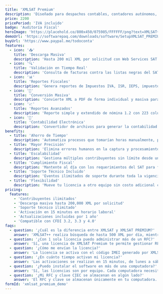 ```yaml
---
title: 'XMLSAT Premium'
description: 'Diseñado para despachos contables, contadores autónomos, auditores fiscalistas y administradores que necesitan procesar grandes volúmenes de facturas electrónicas.'
price: 2200
pricePeriod: 'IVA incluido'
badge: 'Auditoría Fiscal'
heroImage: 'https://placehold.co/800x450/075985/FFFFFF/png?text=XMLSAT+Premium'
demoUrl: 'https://softwarepaq.com/downloads/software/SetupXMLSAT_PREMIUM.exe'
buyUrl: 'https://www.paypal.me/todoconta'
features:
  - icon: '📥'
    title: 'Descarga Masiva'
    description: 'Hasta 200 mil XML por solicitud con Web Services SAT usando FIEL, y hasta 10 mil XML por día con RFC/CIEC.'
  - icon: '🔍'
    title: 'Validación en Tiempo Real'
    description: 'Consulta de facturas contra las listas negras del SAT para validar su autenticidad al instante.'
  - icon: '📊'
    title: 'Reportes Fiscales'
    description: 'Genera reportes de Impuestos IVA, ISR, IEPS, impuestos locales, y concentrado de ingresos y gastos.'
  - icon: '📁'
    title: 'Conversión Masiva'
    description: 'Convierte XML a PDF de forma individual y masiva para facilitar la gestión documental.'
  - icon: '📈'
    title: 'Reportes Avanzados'
    description: 'Reporte simple y extendido de nómina 1.2 con 223 columnas para un análisis detallado.'
  - icon: '🔄'
    title: 'Contabilidad Electrónica'
    description: 'Convertidor de archivos para generar la contabilidad electrónica 1.3 y DIOT 2019.'
benefits:
  - title: 'Ahorro de Tiempo'
    description: 'Automatiza procesos que tomarían horas manualmente, permitiéndote enfocarte en asesorar a tus clientes.'
  - title: 'Mayor Precisión'
    description: 'Elimina errores humanos en la captura y procesamiento de datos fiscales críticos.'
  - title: 'Escalabilidad'
    description: 'Gestiona múltiples contribuyentes sin límite desde una sola licencia, ideal para despachos en crecimiento.'
  - title: 'Cumplimiento Fiscal'
    description: 'Mantente al día con los requerimientos del SAT para facturas electrónicas, incluyendo CFDI 4.0.'
  - title: 'Soporte Técnico Incluido'
    description: 'Eventos ilimitados de soporte durante toda la vigencia de tu licencia.'
  - title: 'Flexibilidad'
    description: 'Mueve tu licencia a otro equipo sin costo adicional cuando lo necesites.'
pricing:
  features:
    - 'Contribuyentes ilimitados'
    - 'Descarga masiva hasta 200,000 XML por solicitud'
    - 'Soporte técnico ilimitado'
    - 'Activación en 15 minutos en horario laboral'
    - 'Actualizaciones incluidas por 1 año'
    - 'Compatible con CFDI 3.2, 3.3 y 4.0'
faqs:
  - question: '¿Cuál es la diferencia entre XMLSAT y XMLSAT PREMIUM?'
    answer: 'XMLSAT++ realiza búsqueda de hasta 500 XML por día, mientras que XMLSAT PREMIUM puede procesar hasta 500 por segundo, permitiendo descargas masivas de hasta 200,000 XML por solicitud.'
  - question: '¿Con 1 sola licencia puedo administrar más de un RFC?'
    answer: 'Sí, una licencia de XMLSAT Premium te permite gestionar RFCs ilimitados, ideal para despachos contables.'
  - question: '¿Cómo me envían la licencia?'
    answer: 'La licencia se activa con el código IMEI generado por XMLSAT PREMIUM después de la instalación. Este código es único para cada equipo.'
  - question: '¿En cuánto tiempo activan mi licencia?'
    answer: 'Las activaciones se realizan en 15 minutos, de lunes a sábado en horario de 9 a 18 horas, una vez recibido el pago.'
  - question: '¿Puedo instalar el software en más de una computadora?'
    answer: 'Sí, las licencias son por equipo. Cada computadora necesitará su propia licencia, pero puedes mover una licencia a otro equipo sin costo adicional.'
  - question: '¿Mi RFC y clave CIEC se almacenan en algún lado?'
    answer: 'El RFC y clave se almacenan únicamente en tu computadora. Esta función es opcional y puedes desactivarla al ingresar cualquier RFC (Desactivar→Recordar Clave).'
formId: 'xmlsat_premium_demo'
---
```

